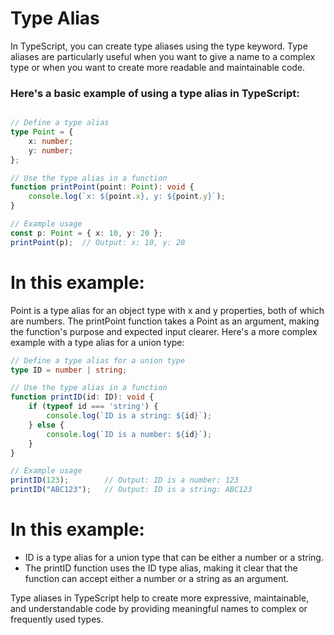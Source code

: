 # Type Alias 
In TypeScript, you can create type aliases using the type keyword. Type aliases are particularly useful when you want to give a name to a complex type or when you want to create more readable and maintainable code.

<h3>Here's a basic example of using a type alias in TypeScript:</h3>

```typescript

// Define a type alias
type Point = {
    x: number;
    y: number;
};

// Use the type alias in a function
function printPoint(point: Point): void {
    console.log(`x: ${point.x}, y: ${point.y}`);
}

// Example usage
const p: Point = { x: 10, y: 20 };
printPoint(p);  // Output: x: 10, y: 20

```

# In this example:

Point is a type alias for an object type with x and y properties, both of which are numbers.
The printPoint function takes a Point as an argument, making the function's purpose and expected input clearer.
Here's a more complex example with a type alias for a union type:

```typescript
// Define a type alias for a union type
type ID = number | string;

// Use the type alias in a function
function printID(id: ID): void {
    if (typeof id === 'string') {
        console.log(`ID is a string: ${id}`);
    } else {
        console.log(`ID is a number: ${id}`);
    }
}

// Example usage
printID(123);        // Output: ID is a number: 123
printID("ABC123");   // Output: ID is a string: ABC123

```
# In this example:

- ID is a type alias for a union type that can be either a number or a string.
- The printID function uses the ID type alias, making it clear that the function can accept either a number or a string as an argument.

Type aliases in TypeScript help to create more expressive, maintainable, and understandable code by providing meaningful names to complex or frequently used types.
